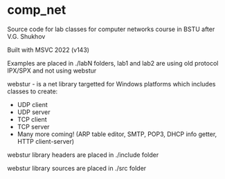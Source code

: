 # comp_net

Source code for lab classes for computer networks course in BSTU after V.G. Shukhov

Built with MSVC 2022 (v143)

Examples are placed in ./labN folders, lab1 and lab2 are using
old protocol IPX/SPX and not using webstur

webstur - is a net library targetted for Windows platforms 
which includes classes to create:
* UDP client
* UDP server
* TCP client
* TCP server
* Many more coming! (ARP table editor, SMTP, POP3, DHCP info getter, HTTP client-server)

webstur library headers are placed in ./include folder

webstur library sources are placed in ./src folder